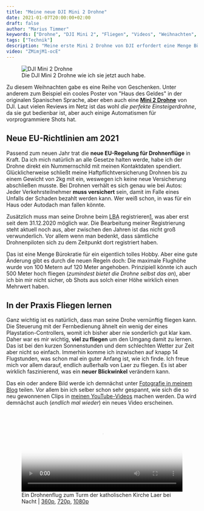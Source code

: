 ```yaml
---
title: "Meine neue DJI Mini 2 Drohne"
date: 2021-01-07T20:00:00+02:00
draft: false
author: "Marius Timmer"
keywords: ["Drohne", "DJI Mini 2", "Fliegen", "Videos", "Weihnachten", "Luftfahrt-Bundesamt", "Haftpflicht"]
tags: ["Technik"]
description: "Meine erste Mini 2 Drohne von DJI erfordert eine Menge Bürokratie mit Versicherung und LBA. Eine Menge Flugstunden muss man dann auch noch sammeln."
video: "ZMimjM1-ocE"
---
```


<figure class="right col2">
    <img
        title="Die DJI Mini 2 Drohne wie ich sie jetzt auch habe."
        alt="DJI Mini 2 Drohne"
        src="/img/djimini2.webp"
        srcset="/img/djimini2_small.webp  480w,
                /img/djimini2_medium.webp 960w,
                /img/djimini2_large.webp  1920w,
                /img/djimini2.webp 2200w"
        />
    <figcaption>Die DJI Mini 2 Drohne wie ich sie jetzt auch habe.</figcaption>
</figure>

Zu diesem Weihnachten gabe es eine Reihe von Geschenken. Unter anderem zum Beispiel ein cooles Poster von "Haus des Geldes" in der originalen Spanischen Sprache, aber eben auch eine **[Mini 2 Drohne](https://www.dji.com/de/mini-2)** von DJI. Laut vielen Reviews im Netz ist das wohl _die perfekte Einsteigerdrohne_, da sie gut bedienbar ist, aber auch einige Automatismen für vorprogrammiere Shots hat.

Neue EU-Richtlinien am 2021
---------------------------
Passend zum neuen Jahr trat die **neue EU-Regelung für Drohnenflüge** in Kraft. Da ich mich natürlich an alle Gesetze halten werde, habe ich der Drohne direkt ein Nummernschild mit meinen Kontaktdaten spendiert. Glücklicherweise schließt meine Haftpflichtversicherung Drohnen bis zu einem Gewicht von 2kg mit ein, weswegen ich keine neue Versicherung abschließen musste. Bei Drohnen verhält es sich genau wie bei Autos: Jeder Verkehrsteilnehmer **muss versichert** sein, damit im Falle eines Unfalls der Schaden bezahlt werden kann. Wer weiß schon, in was für ein Haus oder Autodach man fallen könnte.

Zusätzlich muss man seine Drohne beim <abbr title="Luftfahrt-Bundesamt">LBA</abbr> registrieren[1], was aber erst seit dem 31.12.2020 möglich war. Die Bearbeitung meiner Registrierung steht aktuell noch aus, aber zwischen den Jahren ist das nicht groß verwunderlich. Vor allem wenn man bedenkt, dass sämtliche Drohnenpiloten sich zu dem Zeitpunkt dort registriert haben.

Das ist eine Menge Bürokratie für ein eigentlich tolles Hobby. Aber eine gute Änderung gibt es durch die neuen Regeln doch: Die maximale Flughöhe wurde von 100 Metern auf 120 Meter angehoben. Prinzipiell könnte ich auch 500 Meter hoch fliegen (_zumindest bietet die Drohne selbst das an_), aber ich bin mir nicht sicher, ob Shots aus solch einer Höhe wirklich einen Mehrwert haben.

In der Praxis Fliegen lernen
----------------------------
Ganz wichtig ist es natürlich, dass man seine Drohe vernünftig fliegen kann. Die Steuerung mit der Fernbedienung ähnelt ein wenig der eines Playstation-Controllers, womit ich bisher aber nie sonderlich gut klar kam. Daher war es mir wichtig, **viel zu fliegen** um den Umgang damit zu lernen. Das ist bei den kurzen Sonnenstunden und dem schlechten Wetter zur Zeit aber nicht so einfach. Immerhin komme ich inzwischen auf knapp 14 Flugstunden, was schon mal ein guter Anfang ist, wie ich finde. Ich freue mich vor allem darauf, endlich außerhalb von Laer zu fliegen. Es ist aber wirklich faszinierend, was ein **neuer Blickwinkel** verändern kann.

Das ein oder andere Bild werde ich demnächst unter [Fotografie in meinem Blog](/photos/) teilen. Vor allem bin ich selber schon sehr gespannt, wie sich die so neu gewonnenen Clips in [meinen YouTube-Videos](https://www.youtube.com/channel/UCKllWK67NhLhk6QAwLelVyA) machen werden. Da wird demnächst auch (_endlich mal wieder_) ein neues Video erscheinen.

<figure role="group">
    <video
        id="drohnenvideo"
        controls="controls"
        width="100%"
        poster="/video/drohne_laer_nacht_thumbnail.webp"
        autobuffer="autobuffer"
        title="Mein erster Nachtflug"
        >
        <source
            src="/video/drohne_laer_nacht_720p.mp4"
            type="video/mp4"
            />
        Dein Browser unterstützt anscheinend keine Videos in Webseiten oder so. Versuchs mal mit dem <a href="/video/drohne_laer_nacht_720p.mp4">Direktlink</a>.
    </video>
    <figcaption>Ein Drohnenflug zum Turm der katholischen Kirche Laer bei Nacht | <a href="/video/drohne_laer_nacht_360p.mp4">360p</a>, <a href="/video/drohne_laer_nacht_720p.mp4">720p</a>, <a href="/video/drohne_laer_nacht_1080p.mp4">1080p</a></figcaption>
</figure>

[1]: https://www.lba.de/DE/Betrieb/Unbemannte_Luftfahrtsysteme/UAS_Betreiberregistrierung/UAS_Betreiberregistrierung_node.html
